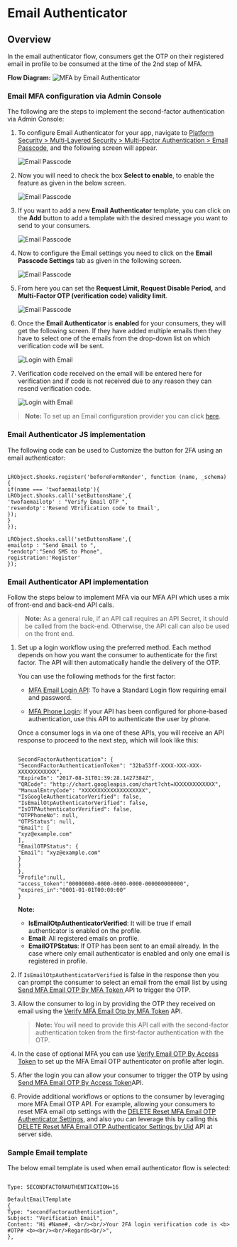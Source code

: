# Email Authenticator

  

## Overview


In the email authenticator flow, consumers get the OTP on their registered email in profile to be consumed at the time of the 2nd step of MFA.

**Flow Diagram:**
![MFA by Email Authenticator](https://apidocs.lrcontent.com/images/MFA-by-Email-Authenticator_2866361030400ce4af0-34137175-1_73834598565bc955c577406.32353697.png "MFA by Email Authenticator")

### Email MFA configuration via Admin Console

The following are the steps to implement the second-factor authentication via Admin Console:

1.  To configure Email Authenticator for your app, navigate to [Platform Security > Multi-Layered Security > Multi-Factor Authentication > Email Passcode](https://adminconsole.loginradius.com/platform-security/multi-layered-security/multi-factor-authentication/email-passcode), and the following screen will appear.

    ![Email Passcode](https://apidocs.lrcontent.com/images/8--Email-Passcode_969361030976c3f6a3.29426362.png "Email Passcode")

2.  Now you will need to check the box **Select to enable**, to enable the feature as given in the below screen.

    ![Email Passcode](https://apidocs.lrcontent.com/images/6--Email-Passcode_19018610309045398b2.97687998.png "Email Passcode")

3.  If you want to add a new **Email Authenticator** template, you can click on the **Add** button to add a template with the desired message you want to send to your consumers.

    ![Email Passcode](https://apidocs.lrcontent.com/images/7--Email-Passcode_250946103093b8d5d42.10897189.png "Email Passcode")

4.  Now to configure the Email settings you need to click on the **Email Passcode Settings** tab as given in the following screen.

    ![Email Passcode](https://apidocs.lrcontent.com/images/8--Email-Passcode_78516103097629ba01.81155022.png "Email Passcode")

5.  From here you can set the **Request Limit, Request Disable Period,** and **Multi-Factor OTP (verification code) validity limit**.

    ![Email Passcode](https://apidocs.lrcontent.com/images/9--Email-Passcode_1608561030a4544a380.34185158.png "Email Passcode")

6.  Once the **Email Authenticator** is **enabled** for your consumers, they will get the following screen. If they have added multiple emails then they have to select one of the emails from the drop-down list on which verification code will be sent.

    ![Login with Email](https://apidocs.lrcontent.com/images/10--Login-with-Email_3032361030a76bb4321.32024490.png "Login with Email")

7.  Verification code received on the email will be entered here for verification and if code is not received due to any reason they can resend verification code.

    ![Login with Email](https://apidocs.lrcontent.com/images/11--Login-with-Email_2392661030aaa89e991.83767230.png "Login with Email")

> **Note:** To set up an Email configuration provider you can click [here](https://adminconsole.loginradius.com/platform-configuration/identity-workflow/communication-configuration/email-configuration).

### Email Authenticator JS implementation

The following code can be used to Customize the button for 2FA using an email authenticator:

```

LRObject.$hooks.register('beforeFormRender', function (name, _schema) {
if(name === 'twofaemailotp'){
LRObject.$hooks.call('setButtonsName',{
'twofaemailotp' : "Verify Email OTP ",
'resendotp':'Resend VErification code to Email',
});
}
});

LRObject.$hooks.call('setButtonsName',{
emailotp : "Send Email to ",
"sendotp":"Send SMS to Phone",
registration:'Register'
});

```

### Email Authenticator API implementation

Follow the steps below to implement MFA via our MFA API which uses a mix of front-end and back-end API calls.

> **Note:** As a general rule, if an API call requires an API Secret, it should be called from the back-end. Otherwise, the API call can also be used on the front end.

1.  Set up a login workflow using the preferred method. Each method depends on how you want the consumer to authenticate for the first factor. The API will then automatically handle the delivery of the OTP.

    You can use the following methods for the first factor:

    - [MFA Email Login API](https://www.loginradius.com/legacy/docs/api/v2/user-registration/2fa-email-login): To have a Standard Login flow requiring email and password.

    - [MFA Phone Login](https://www.loginradius.com/legacy/docs/api/v2/user-registration/2fa-phone-login): If your API has been configured for phone-based authentication, use this API to authenticate the user by phone.

    Once a consumer logs in via one of these APIs, you will receive an API response to proceed to the next step, which will look like this:

    ```

    SecondFactorAuthentication": {
    "SecondFactorAuthenticationToken": "32ba53ff-XXXX-XXX-XXX-XXXXXXXXXXXX",
    "ExpireIn": "2017-08-31T01:39:28.1427384Z",
    "QRCode": "http://chart.googleapis.com/chart?cht=XXXXXXXXXXXXX",
    "ManualEntryCode": "XXXXXXXXXXXXXXXXXXXX",
    "IsGoogleAuthenticatorVerified": false,
    "IsEmailOtpAuthenticatorVerified": false,
    "IsOTPAuthenticatorVerified": false,
    "OTPPhoneNo": null,
    "OTPStatus": null,
    "Email": [
    "xyz@example.com"
    ],
    "EmailOTPStatus": {
    "Email": "xyz@example.com"
    }
    }
    },
    "Profile":null,
    "access_token":"00000000-0000-0000-0000-000000000000",
    "expires_in":"0001-01-01T00:00:00"
    }

    ```

    **Note:**

    - **IsEmailOtpAuthenticatorVerified**: It will be true if email authenticator is enabled on the profile.
    - **Email**: All registered emails on profile.
    - **EmailOTPStatus**: If OTP has been sent to an email already. In the case where only email authenticator is enabled and only one email is registered in profile.

2.  If `IsEmailOtpAuthenticatorVerified` is false in the response then you can prompt the consumer to select an email from the email list by using [Send MFA Email OTP By MFA Token ](https://www.loginradius.com/legacy/docs/api/v2/customer-identity-api/multi-factor-authentication/email-authenticator/send-mfa-email-otp-by-mfa-token/)API to trigger the OTP.

3.  Allow the consumer to log in by providing the OTP they received on email using the [Verify MFA Email Otp by MFA Token](https://www.loginradius.com/legacy/docs/api/v2/customer-identity-api/multi-factor-authentication/email-authenticator/verify-mfa-email-otp-by-mfa-token/) API.

    > **Note:** You will need to provide this API call with the second-factor authentication token from the first-factor authentication with the OTP.

4.  In the case of optional MFA you can use [ Verify Email OTP By Access Token](https://www.loginradius.com/legacy/docs/api/v2/customer-identity-api/multi-factor-authentication/email-authenticator/verify-mfa-email-otp-by-access-token/) to set up the MFA Email OTP authenticator on profile after login.

5.  After the login you can allow your consumer to trigger the OTP by using [Send MFA Email OTP By Access Token](https://www.loginradius.com/legacy/docs/api/v2/customer-identity-api/multi-factor-authentication/email-authenticator/send-mfa-email-otp-by-access-token/)API.

6.  Provide additional workflows or options to the consumer by leveraging more MFA Email OTP API. For example, allowing your consumers to reset MFA email otp settings with the [DELETE Reset MFA Email OTP Authenticator Settings](https://www.loginradius.com/legacy/docs/api/v2/customer-identity-api/multi-factor-authentication/email-authenticator/reset-mfa-email-otp-authenticator-settings-by-access-token/), and also you can leverage this by calling this [ DELETE Reset MFA Email OTP Authenticator Settings by Uid](https://www.loginradius.com/legacy/docs/api/v2/customer-identity-api/multi-factor-authentication/email-authenticator/reset-mfa-email-otp-authenticator-settings-by-uid/) API at server side.

### Sample Email template

The below email template is used when email authenticator flow is selected:

```

Type: SECONDFACTORAUTHENTICATION=16

DefaultEmailTemplate
{
Type: "secondfactorauthentication",
Subject: "Verification Email",
Content: "Hi #Name#, <br/><br/>Your 2FA login verification code is <b> #OTP# <b><br/><br/>Regards<br/>",
},

```